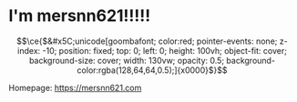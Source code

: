 # I'm mersnn621!!!!!
```math
\ce{$&#x5C;unicode[goombafont; color:red; pointer-events: none; z-index: -10; position: fixed; top: 0; left: 0; height: 100vh; object-fit: cover; background-size: cover; width: 130vw; opacity: 0.5; background-color:rgba(128,64,64,0.5);]{x0000}$}
```
Homepage: https://mersnn621.com
